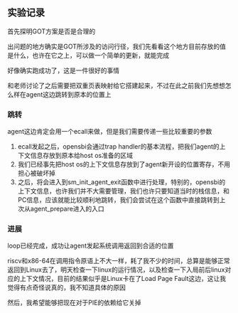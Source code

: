 ## 实验记录
首先探明GOT方案是否是合理的

出问题的地方确实是GOT所涉及的访问行径，我们先看看这个地方目前存放的值是什么，也许在它之上，可以做一个简单的更新，就能完成

好像确实跑成功了，这是一件很好的事情

和老师讨论了之后需要把双重页表映射给它搭建起来，不过在此之前我们先想想怎么样在agent这边跳转到原本的位置上

### 跳转
agent这边肯定会用一个ecall来做，但是我们需要传递一些比较重要的参数
1. ecall发起之后，opensbi会通过trap handler的基本流程，把我们agent的上下文信息存放到原本给host os准备的区域
2. 我们已经事先把host os的上下文信息存放到了agent新开设的位置寄存，不用担心被破坏掉
3. 之后，将会进入到sm_init_agent_exit函数中进行处理，特别的，opensbi的上下文信息，也许我们并不大需要管理，我们也许只要知道当时的栈信息，和PC信息，应该就能比较顺利地跳转，我们会尝试在这个函数中直接跳转到上次从agent_prepare进入的入口

### 进展
loop已经完成，成功让agent发起系统调用返回到合适的位置

riscv和x86-64在调用指令原语上不大一样，耗了我不少的时间，总算是能够正常返回到Linux去了，明天检查一下linux的运行情况，以及检查一下入局前后linux对应的上下文情况，目前的结果似乎是Linux卡在了Load Page Fault这边，这让我觉得有点奇怪说真的，我不知道具体的原因

然后，我希望能够把现在对于PIE的依赖给它关掉